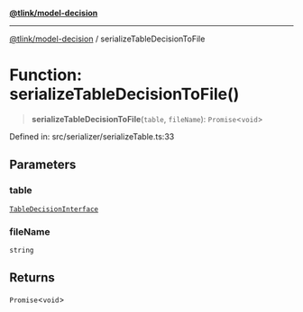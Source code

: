 [**@tlink/model-decision**](../README.md)

***

[@tlink/model-decision](../globals.md) / serializeTableDecisionToFile

# Function: serializeTableDecisionToFile()

> **serializeTableDecisionToFile**(`table`, `fileName`): `Promise`\<`void`\>

Defined in: src/serializer/serializeTable.ts:33

## Parameters

### table

[`TableDecisionInterface`](../interfaces/TableDecisionInterface.md)

### fileName

`string`

## Returns

`Promise`\<`void`\>
